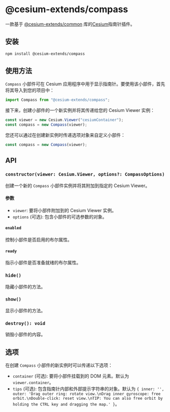 # @cesium-extends/compass

一款基于 [@cesium-extends/common](https://www.npmjs.com/package/@cesium-extends/common) 库的[Cesium](https://cesium.com/)指南针插件。

## 安装

```bash
npm install @cesium-extends/compass
```

## 使用方法

`Compass` 小部件可在 Cesium 应用程序中用于显示指南针。要使用该小部件，首先将其导入到您的项目中：

```javascript
import Compass from "@cesium-extends/compass";
```

接下来，创建小部件的一个新实例并将其传递给您的 Cesium Viewer 实例：

```javascript
const viewer = new Cesium.Viewer("cesiumContainer");
const compass = new Compass(viewer);
```

您还可以通过在创建新实例时传递选项对象来自定义小部件：

```javascript
const compass = new Compass(viewer);
```

## API

### `constructor(viewer: Cesium.Viewer, options?: CompassOptions)`

创建一个新的 `Compass` 小部件实例并将其附加到指定的 Cesium Viewer。

#### 参数

- `viewer`: 要将小部件附加到的 Cesium Viewer 实例。
- `options` (可选): 包含小部件的可选参数的对象。

#### `enabled`

控制小部件是否启用的布尔属性。

#### `ready`

指示小部件是否准备就绪的布尔属性。

### `hide()`

隐藏小部件的方法。

### `show()`

显示小部件的方法。

### `destroy(): void`

销毁小部件的内容。

## 选项

在创建 `Compass` 小部件的新实例时可以传递以下选项：

- `container` (可选): 要将小部件挂载到的 DOM 元素。默认为 `viewer.container`。
- `tips` (可选): 包含指南针内部和外部提示字符串的对象。默认为 `{ inner: '', outer: 'Drag outer ring: rotate view.\nDrag inner gyroscope: free orbit.\nDouble-click: reset view.\nTIP: You can also free orbit by holding the CTRL key and dragging the map.' }`。
